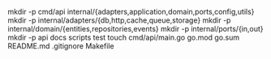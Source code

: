 mkdir -p cmd/api internal/{adapters,application,domain,ports,config,utils}
mkdir -p internal/adapters/{db,http,cache,queue,storage}
mkdir -p internal/domain/{entities,repositories,events}
mkdir -p internal/ports/{in,out}
mkdir -p api docs scripts test
touch cmd/api/main.go go.mod go.sum README.md .gitignore Makefile